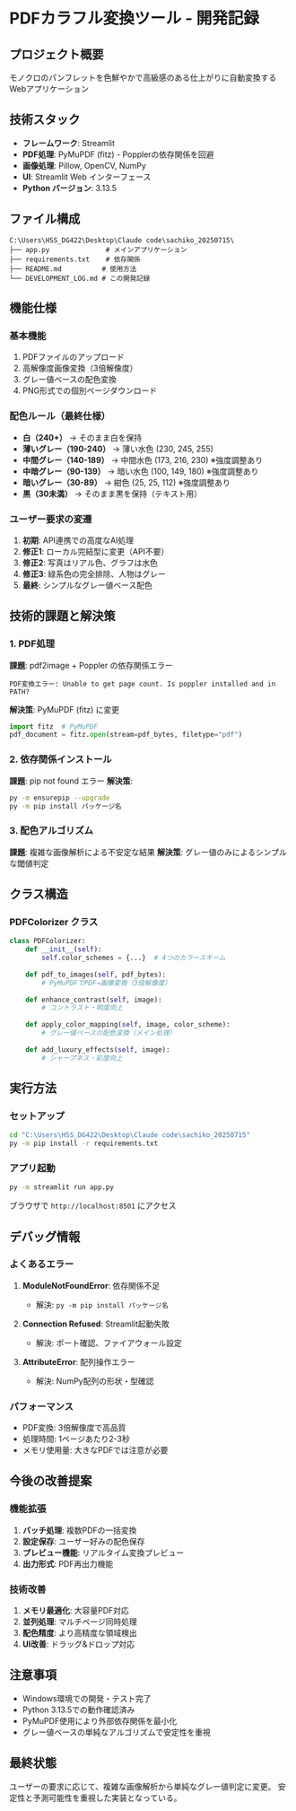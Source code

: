 # PDFカラフル変換ツール - 開発記録

## プロジェクト概要
モノクロのパンフレットを色鮮やかで高級感のある仕上がりに自動変換するWebアプリケーション

## 技術スタック
- **フレームワーク**: Streamlit
- **PDF処理**: PyMuPDF (fitz) - Popplerの依存関係を回避
- **画像処理**: Pillow, OpenCV, NumPy
- **UI**: Streamlit Web インターフェース
- **Python バージョン**: 3.13.5

## ファイル構成
```
C:\Users\HSS_DG422\Desktop\Claude code\sachiko_20250715\
├── app.py              # メインアプリケーション
├── requirements.txt    # 依存関係
├── README.md          # 使用方法
└── DEVELOPMENT_LOG.md # この開発記録
```

## 機能仕様

### 基本機能
1. PDFファイルのアップロード
2. 高解像度画像変換（3倍解像度）
3. グレー値ベースの配色変換
4. PNG形式での個別ページダウンロード

### 配色ルール（最終仕様）
- **白（240+）** → そのまま白を保持
- **薄いグレー（190-240）** → 薄い水色 (230, 245, 255)
- **中間グレー（140-189）** → 中間水色 (173, 216, 230) ※強度調整あり
- **中暗グレー（90-139）** → 暗い水色 (100, 149, 180) ※強度調整あり
- **暗いグレー（30-89）** → 紺色 (25, 25, 112) ※強度調整あり
- **黒（30未満）** → そのまま黒を保持（テキスト用）

### ユーザー要求の変遷
1. **初期**: API連携での高度なAI処理
2. **修正1**: ローカル完結型に変更（API不要）
3. **修正2**: 写真はリアル色、グラフは水色
4. **修正3**: 緑系色の完全排除、人物はグレー
5. **最終**: シンプルなグレー値ベース配色

## 技術的課題と解決策

### 1. PDF処理
**課題**: pdf2image + Poppler の依存関係エラー
```
PDF変換エラー: Unable to get page count. Is poppler installed and in PATH?
```
**解決策**: PyMuPDF (fitz) に変更
```python
import fitz  # PyMuPDF
pdf_document = fitz.open(stream=pdf_bytes, filetype="pdf")
```

### 2. 依存関係インストール
**課題**: pip not found エラー
**解決策**: 
```bash
py -m ensurepip --upgrade
py -m pip install パッケージ名
```

### 3. 配色アルゴリズム
**課題**: 複雑な画像解析による不安定な結果
**解決策**: グレー値のみによるシンプルな閾値判定

## クラス構造

### PDFColorizer クラス
```python
class PDFColorizer:
    def __init__(self):
        self.color_schemes = {...}  # 4つのカラースキーム
    
    def pdf_to_images(self, pdf_bytes):
        # PyMuPDFでPDF→画像変換（3倍解像度）
    
    def enhance_contrast(self, image):
        # コントラスト・明度向上
    
    def apply_color_mapping(self, image, color_scheme):
        # グレー値ベースの配色変換（メイン処理）
    
    def add_luxury_effects(self, image):
        # シャープネス・彩度向上
```

## 実行方法

### セットアップ
```bash
cd "C:\Users\HSS_DG422\Desktop\Claude code\sachiko_20250715"
py -m pip install -r requirements.txt
```

### アプリ起動
```bash
py -m streamlit run app.py
```
ブラウザで `http://localhost:8501` にアクセス

## デバッグ情報

### よくあるエラー
1. **ModuleNotFoundError**: 依存関係不足
   - 解決: `py -m pip install パッケージ名`

2. **Connection Refused**: Streamlit起動失敗
   - 解決: ポート確認、ファイアウォール設定

3. **AttributeError**: 配列操作エラー
   - 解決: NumPy配列の形状・型確認

### パフォーマンス
- PDF変換: 3倍解像度で高品質
- 処理時間: 1ページあたり2-3秒
- メモリ使用量: 大きなPDFでは注意が必要

## 今後の改善提案

### 機能拡張
1. **バッチ処理**: 複数PDFの一括変換
2. **設定保存**: ユーザー好みの配色保存
3. **プレビュー機能**: リアルタイム変換プレビュー
4. **出力形式**: PDF再出力機能

### 技術改善
1. **メモリ最適化**: 大容量PDF対応
2. **並列処理**: マルチページ同時処理
3. **配色精度**: より高精度な領域検出
4. **UI改善**: ドラッグ&ドロップ対応

## 注意事項
- Windows環境での開発・テスト完了
- Python 3.13.5での動作確認済み
- PyMuPDF使用により外部依存関係を最小化
- グレー値ベースの単純なアルゴリズムで安定性を重視

## 最終状態
ユーザーの要求に応じて、複雑な画像解析から単純なグレー値判定に変更。
安定性と予測可能性を重視した実装となっている。